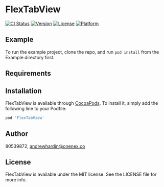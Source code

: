 # FlexTabView

[![CI Status](https://img.shields.io/travis/80539872/FlexTabView.svg?style=flat)](https://travis-ci.org/80539872/FlexTabView)
[![Version](https://img.shields.io/cocoapods/v/FlexTabView.svg?style=flat)](https://cocoapods.org/pods/FlexTabView)
[![License](https://img.shields.io/cocoapods/l/FlexTabView.svg?style=flat)](https://cocoapods.org/pods/FlexTabView)
[![Platform](https://img.shields.io/cocoapods/p/FlexTabView.svg?style=flat)](https://cocoapods.org/pods/FlexTabView)

## Example

To run the example project, clone the repo, and run `pod install` from the Example directory first.

## Requirements

## Installation

FlexTabView is available through [CocoaPods](https://cocoapods.org). To install
it, simply add the following line to your Podfile:

```ruby
pod 'FlexTabView'
```

## Author

80539872, andrewhardin@onenex.co

## License

FlexTabView is available under the MIT license. See the LICENSE file for more info.
